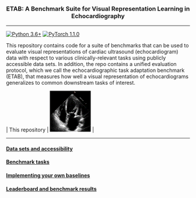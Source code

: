 <h3 align="center">
    <b> ETAB: A Benchmark Suite for Visual Representation Learning in Echocardiography </b>
</h3>

---------------

[![Python 3.6+](https://img.shields.io/badge/Platform-Python%203.6-blue.svg)](https://www.python.org/)
[![PyTorch 1.1.0](https://img.shields.io/badge/Implementation-Pytorch-brightgreen.svg)](https://pytorch.org/)

This repository contains code for a suite of benchmarks that can be used to evaluate visual representations of cardiac ultrasound (echocardiogram) data with respect to various clinically-relevant tasks using publicly accessible data sets. In addition, the repo contains a unified evaluation protocol, which we call the echocardiographic task adaptation benchmark (ETAB), that measures how well a visual representation of echocardiograms generalizes to common downstream tasks of interest.

| This repository | ![Flowers](/assets/echo_movie.gif) |

---------------

#### [Data sets and accessibility](documentation/data_access.md)

#### [Benchmark tasks](documentation/benchmark_tasks.md)

#### [Implementing your own baselines](documentation/implementing_baselines.md)

#### [Leaderboard and benchmark results](documentation/leaderboard.md)

